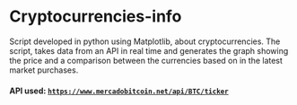 # Cryptocurrencies-info


Script developed in python using Matplotlib, about cryptocurrencies. The script, takes data from an API in real time and generates the graph showing the price and a comparison between the currencies based on in the latest market purchases.



#### API used: <code>https://www.mercadobitcoin.net/api/BTC/ticker</code>
